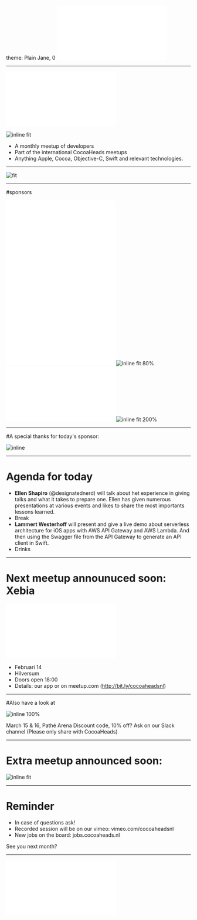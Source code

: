 theme: Plain Jane, 0
 ![fit 150%](../../Logos/CocoaHeadsNL.pdf)

---

![right](../../Logos/CocoaHeadsNL.pdf)

![inline fit](../../Images/4.jpg)

- A monthly meetup of developers
- Part of the international CocoaHeads meetups
- Anything Apple, Cocoa, Objective-C, Swift and relevant technologies.

---

![fit](../../Images/swag.png)

---

#sponsors

![inline fit 40%](../../Logos/theCapitals.pdf)![inline fit 60%](../../Logos/egeniq.pdf)
![inline fit 300%](../../Logos/xebia.pdf)![inline fit 80%](../../Logos/logo-nyon_black_website.png)
![inline fit 70%](../../Logos/payconiq.pdf)![inline fit 200%](../../Logos/achmea.jpg)

---

#A special thanks for today's sponsor:

![inline](../../Logos/wiebetaaltwat.jpg)

---

# Agenda for today

- **Ellen Shapiro** (@designatednerd) will talk about het experience in giving talks and what it takes to prepare one. Ellen has given numerous presentations at various events and likes to share the most importants lessons learned.
- Break
- **Lammert Westerhoff** will present and give a live demo about serverless architecture for iOS apps with AWS API Gateway and AWS Lambda. And then using the Swagger file from the API Gateway to generate an API client in Swift.
- Drinks

---

# Next meetup announuced soon: Xebia
![inline fit](../../Logos/xebia.pdf)

- Februari 14
- Hilversum
- Doors open 18:00
- Details: our app or on meetup.com (http://bit.ly/cocoaheadsnl)

---

#Also have a look at

![inline 100%](../../Logos/Appdevconbanner.jpg)

March 15 & 16, Pathé Arena
Discount code, 10% off? Ask on our Slack channel (Please only share with CocoaHeads)

---

# Extra meetup announced soon:
![inline fit](../../Logos/achmea.jpg)

---

# Reminder

- In case of questions ask!
- Recorded session will be on our vimeo: vimeo.com/cocoaheadsnl
- New jobs on the board: jobs.cocoaheads.nl

See you next month?

---

![fit](../../Logos/CocoaHeadsNL.pdf)
